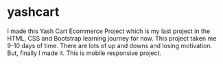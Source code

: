 # yashcart
I made this Yash Cart Ecommerce Project which is my last project in the HTML, CSS and Bootstrap learning journey for now. This project taken me 9-10 days of time. There are lots of up and downs and losing motivation. But, finally I made it. This is mobile responsive project. 
